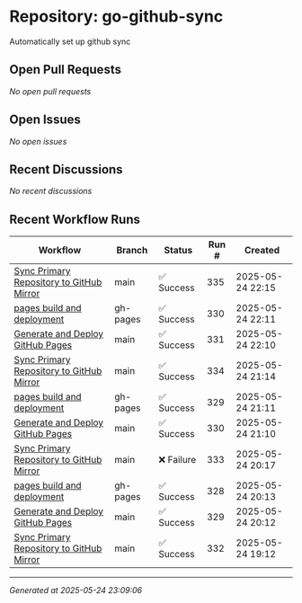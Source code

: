 # Repository: go-github-sync

Automatically set up github sync

## Open Pull Requests


*No open pull requests*


## Open Issues


*No open issues*


## Recent Discussions


*No recent discussions*


## Recent Workflow Runs


| Workflow | Branch | Status | Run # | Created |
|----------|--------|--------|-------|---------|
| [Sync Primary Repository to GitHub Mirror](https://github.com/go-i2p/go-github-sync/actions/runs/15231464312) | main | ✅ Success | 335 | 2025-05-24 22:15 |
| [pages build and deployment](https://github.com/go-i2p/go-github-sync/actions/runs/15231433577) | gh-pages | ✅ Success | 330 | 2025-05-24 22:11 |
| [Generate and Deploy GitHub Pages](https://github.com/go-i2p/go-github-sync/actions/runs/15231431301) | main | ✅ Success | 331 | 2025-05-24 22:10 |
| [Sync Primary Repository to GitHub Mirror](https://github.com/go-i2p/go-github-sync/actions/runs/15231030560) | main | ✅ Success | 334 | 2025-05-24 21:14 |
| [pages build and deployment](https://github.com/go-i2p/go-github-sync/actions/runs/15231001942) | gh-pages | ✅ Success | 329 | 2025-05-24 21:11 |
| [Generate and Deploy GitHub Pages](https://github.com/go-i2p/go-github-sync/actions/runs/15230997697) | main | ✅ Success | 330 | 2025-05-24 21:10 |
| [Sync Primary Repository to GitHub Mirror](https://github.com/go-i2p/go-github-sync/actions/runs/15230617091) | main | ❌ Failure | 333 | 2025-05-24 20:17 |
| [pages build and deployment](https://github.com/go-i2p/go-github-sync/actions/runs/15230586724) | gh-pages | ✅ Success | 328 | 2025-05-24 20:13 |
| [Generate and Deploy GitHub Pages](https://github.com/go-i2p/go-github-sync/actions/runs/15230582827) | main | ✅ Success | 329 | 2025-05-24 20:12 |
| [Sync Primary Repository to GitHub Mirror](https://github.com/go-i2p/go-github-sync/actions/runs/15230168267) | main | ✅ Success | 332 | 2025-05-24 19:12 |



---
*Generated at 2025-05-24 23:09:06*
